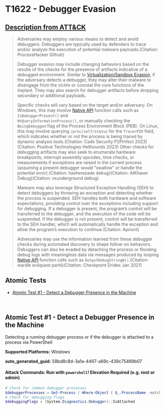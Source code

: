 # T1622 - Debugger Evasion
## [Description from ATT&CK](https://attack.mitre.org/techniques/T1622)
<blockquote>

Adversaries may employ various means to detect and avoid debuggers. Debuggers are typically used by defenders to trace and/or analyze the execution of potential malware payloads.(Citation: ProcessHacker Github)

Debugger evasion may include changing behaviors based on the results of the checks for the presence of artifacts indicative of a debugged environment. Similar to [Virtualization/Sandbox Evasion](https://attack.mitre.org/techniques/T1497), if the adversary detects a debugger, they may alter their malware to disengage from the victim or conceal the core functions of the implant. They may also search for debugger artifacts before dropping secondary or additional payloads.

Specific checks will vary based on the target and/or adversary. On Windows, this may involve [Native API](https://attack.mitre.org/techniques/T1106) function calls such as <code>IsDebuggerPresent()</code> and <code> NtQueryInformationProcess()</code>, or manually checking the <code>BeingDebugged</code> flag of the Process Environment Block (PEB). On Linux, this may involve querying `/proc/self/status` for the `TracerPID` field, which indicates whether or not the process is being traced by dynamic analysis tools.(Citation: Cado Security P2PInfect 2023)(Citation: Positive Technologies Hellhounds 2023) Other checks for debugging artifacts may also seek to enumerate hardware breakpoints, interrupt assembly opcodes, time checks, or measurements if exceptions are raised in the current process (assuming a present debugger would “swallow” or handle the potential error).(Citation: hasherezade debug)(Citation: AlKhaser Debug)(Citation: vxunderground debug)

Malware may also leverage Structured Exception Handling (SEH) to detect debuggers by throwing an exception and detecting whether the process is suspended. SEH handles both hardware and software expectations, providing control over the exceptions including support for debugging. If a debugger is present, the program’s control will be transferred to the debugger, and the execution of the code will be suspended. If the debugger is not present, control will be transferred to the SEH handler, which will automatically handle the exception and allow the program’s execution to continue.(Citation: Apriorit)

Adversaries may use the information learned from these debugger checks during automated discovery to shape follow-on behaviors. Debuggers can also be evaded by detaching the process or flooding debug logs with meaningless data via messages produced by looping [Native API](https://attack.mitre.org/techniques/T1106) function calls such as <code>OutputDebugStringW()</code>.(Citation: wardle evilquest partii)(Citation: Checkpoint Dridex Jan 2021)

</blockquote>

## Atomic Tests

- [Atomic Test #1 - Detect a Debugger Presence in the Machine](#atomic-test-1---detect-a-debugger-presence-in-the-machine)


<br/>

## Atomic Test #1 - Detect a Debugger Presence in the Machine
Detecting a running debugger process or if the debugger is attached to a process via PowerShell

**Supported Platforms:** Windows


**auto_generated_guid:** 58bd8c8d-3a1a-4467-a69c-439c75469b07






#### Attack Commands: Run with `powershell`!  Elevation Required (e.g. root or admin) 


```powershell
# Check for common debugger processes
$debuggerProcesses = Get-Process | Where-Object { $_.ProcessName -match "dbg" -or $_.ProcessName -match "debug" }
# Check for debugging flags
$debuggingFlags = [System.Diagnostics.Debugger]::IsAttached
```






<br/>
